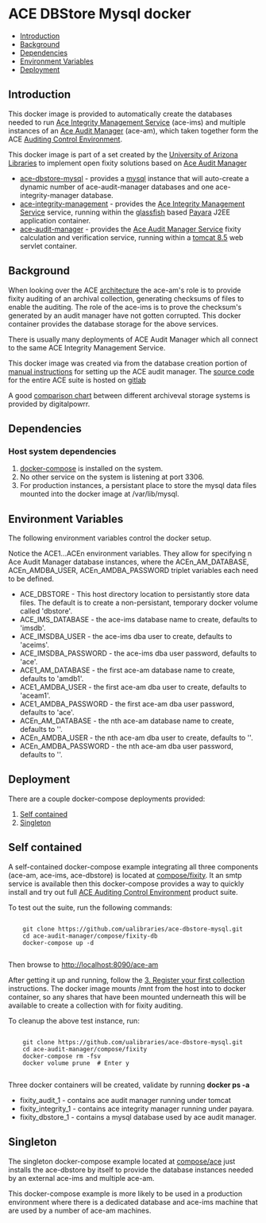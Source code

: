 # ACE DBStore Mysql docker

- [Introduction](#introduction)
- [Background](#background)
- [Dependencies](#dependencies)
- [Environment Variables](#environment-variables)
- [Deployment](#deployment)

## Introduction

This docker image is provided to automatically create the databases needed to run [Ace Integrity Management Service](https://wiki.umiacs.umd.edu/adapt/index.php/Ace:Ace_IMS_System) (ace-ims) and multiple instances of an [Ace Audit Manager](https://wiki.umiacs.umd.edu/adapt/index.php/Ace:Main) (ace-am), which taken together form the ACE [Auditing Control Environment](https://wiki.umiacs.umd.edu/adapt/index.php/Ace).

This docker image is part of a set created by the [University of Arizona Libraries](https://github.com/ualibraries) to implement open fixity solutions based on [Ace Audit Manager](https://wiki.umiacs.umd.edu/adapt/index.php/Ace:Main)

* [ace-dbstore-mysql](https://github.com/ualibraries/ace-dbstore-mysql) - provides a [mysql](https://hub.docker.com/_/mysql/) instance that will auto-create a dynamic number of ace-audit-manager databases and one ace-integrity-manager database.
* [ace-integrity-management](https://github.com/ualibraries/ace-integrity-management) - provides the [Ace Integrity Management Service](https://wiki.umiacs.umd.edu/adapt/index.php/Ace:Ace_IMS_System) service, running within the [glassfish](https://en.wikipedia.org/wiki/GlassFish) based [Payara](https://www.payara.fish/) J2EE application container.
* [ace-audit-manager](https://github.com/ualibraries/ace-audit-manager) - provides the [Ace Audit Manager Service](https://wiki.umiacs.umd.edu/adapt/index.php/Ace:Audit_Manager_Installation_Guide) fixity calculation and verification service, running within a [tomcat 8.5](http://tomcat.apache.org/) web servlet container.

## Background

When looking over the ACE [architecture](https://wiki.umiacs.umd.edu/adapt/images/5/5b/DigCCurr2009_060909.pdf) the ace-am's role is to provide fixity auditing of an archival collection, generating checksums of files to enable the auditing. The role of the ace-ims is to prove the checksum's generated by an audit manager have not gotten corrupted. This docker container provides the database storage for the above services.

There is usually many deployments of ACE Audit Manager which all connect to the same ACE Integrity Management Service.

This docker image was created via from the database creation portion of [manual instructions](https://wiki.umiacs.umd.edu/adapt/index.php/Ace:Audit_Manager_Installation_Guide) for setting up the ACE audit manager. The [source code](https://gitlab.umiacs.umd.edu/adapt/ace) for the entire ACE suite is hosted on [gitlab](https://gitlab.umiacs.umd.edu/groups/adapt)

A good [comparison chart](http://digitalpowrr.niu.edu/digital-preservation-101/tool-grid/) between different archiveval storage systems is provided by digitalpowrr.

## Dependencies
### Host system dependencies
1. [docker-compose](https://docs.docker.com/compose/overview/) is installed on the system.
2. No other service on the system is listening at port 3306.
3. For production instances, a persistant place to store the mysql data files mounted into the docker image at /var/lib/mysql.

## Environment Variables

The following environment variables control the docker setup.

Notice the ACE1...ACEn environment variables. They allow for specifying n Ace Audit Manager database instances, where the ACEn_AM_DATABASE, ACEn_AMDBA_USER, ACEn_AMDBA_PASSWORD triplet variables each need to be defined.

* ACE_DBSTORE - This host directory location to persistantly store data files. The default is to create a non-persistant, temporary docker volume called 'dbstore'.
* ACE_IMS_DATABASE - the ace-ims database name to create, defaults to 'imsdb'.
* ACE_IMSDBA_USER - the ace-ims dba user to create, defaults to 'aceims'.
* ACE_IMSDBA_PASSWORD - the ace-ims dba user password, defaults to 'ace'.
* ACE1_AM_DATABASE - the first ace-am database name to create, defaults to 'amdb1'.
* ACE1_AMDBA_USER - the first ace-am dba user to create, defaults to 'aceam1'.
* ACE1_AMDBA_PASSWORD - the first ace-am dba user password, defaults to 'ace'.
* ACEn_AM_DATABASE - the nth ace-am database name to create, defaults to ''.
* ACEn_AMDBA_USER - the nth ace-am dba user to create, defaults to ''.
* ACEn_AMDBA_PASSWORD - the nth ace-am dba user password, defaults to ''.

## Deployment

There are a couple docker-compose deployments provided:

1. [Self contained](#self-contained)
2. [Singleton](#singleton)

## Self contained

A self-contained docker-compose example integrating all three components (ace-am, ace-ims, ace-dbstore) is located at [compose/fixity](https://github.com/ualibraries/ace-dbstore-mysql/tree/master/compose/fixity). It an smtp service is available then this docker-compose provides a way to quickly install and try out full [ACE Auditing Control Environment](https://wiki.umiacs.umd.edu/adapt/index.php/Ace) product suite.

To test out the suite, run the following commands:

```
	
	git clone https://github.com/ualibraries/ace-dbstore-mysql.git
	cd ace-audit-manager/compose/fixity-db
	docker-compose up -d
	
```

Then browse to [http://localhost:8090/ace-am](http://localhost:8090/ace-am)

After getting it up and running, follow the [3. Register your first collection](https://wiki.umiacs.umd.edu/adapt/index.php/Ace:Audit_Manager_Installation_Guide) instructions. The docker image mounts /mnt from the host into to docker container, so any shares that have been mounted underneath this will be available to create a collection with for fixity auditing.

To cleanup the above test instance, run:

```
	
	git clone https://github.com/ualibraries/ace-dbstore-mysql.git
	cd ace-audit-manager/compose/fixity
	docker-compose rm -fsv
	docker volume prune  # Enter y
	
```

Three docker containers will be created, validate by running **docker ps -a**

* fixity_audit_1 - contains ace audit manager running under tomcat
* fixity_integrity_1 - contains ace integrity manager running under payara.
* fixity_dbstore_1 - contains a mysql database used by ace audit manager.

## Singleton

The singleton docker-compose example located at [compose/ace](https://github.com/ualibraries/ace-dbstore-mysql/tree/master/compose/ace) just installs the ace-dbstore by itself to provide the database instances needed by an external ace-ims and multiple ace-am.

This docker-compose example is more likely to be used in a production environment where there is a dedicated database and ace-ims machine that are used by a number of ace-am machines.


